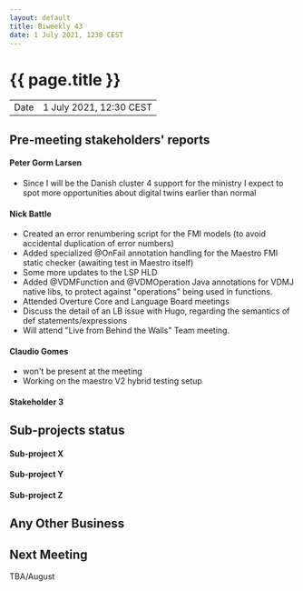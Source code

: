 ```yaml
---
layout: default
title: Biweekly 43
date: 1 July 2021, 1230 CEST
---
```


<script src="https://code.jquery.com/jquery-1.11.1.min.js">
</script>
<script src="/javascripts/edit.js"></script>
<script>setEditButonNm();</script>

# {{ page.title }}

|||
|---|---|
| Date | 1 July 2021, 12:30 CEST |


## Pre-meeting stakeholders' reports

<!-- Please keep in mind that the minutes are publicly available.-->


#### Peter Gorm Larsen
* Since I will be the Danish cluster 4 support for the ministry I expect to spot more opportunities about digital twins earlier than normal

#### Nick Battle
* Created an error renumbering script for the FMI models (to avoid accidental duplication of error numbers)
* Added specialized @OnFail annotation handling for the Maestro FMI static checker (awaiting test in Maestro itself)
* Some more updates to the LSP HLD
* Added @VDMFunction and @VDMOperation Java annotations for VDMJ native libs, to protect against "operations" being used in functions.
* Attended Overture Core and Language Board meetings
* Discuss the detail of an LB issue with Hugo, regarding the semantics of def statements/expressions
* Will attend "Live from Behind the Walls" Team meeting.

#### Claudio Gomes
* won't be present at the meeting
* Working on the maestro V2 hybrid testing setup


#### Stakeholder 3



## Sub-projects status


#### Sub-project X

#### Sub-project Y

#### Sub-project Z

##  Any Other Business

Next Meeting
------------

TBA/August

<div id="edit_page_div"></div>
